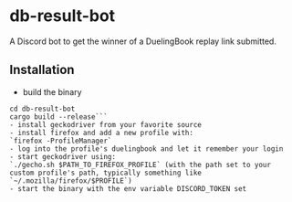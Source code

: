# db-result-bot
A Discord bot to get the winner of a DuelingBook replay link submitted.

## Installation
- build the binary
```git clone https://github.com/Ireozar/db-result-bot.git
cd db-result-bot
cargo build --release```
- install geckodriver from your favorite source
- install firefox and add a new profile with:
`firefox -ProfileManager`
- log into the profile's duelingbook and let it remember your login
- start geckodriver using:
`./gecho.sh $PATH_TO_FIREFOX_PROFILE` (with the path set to your custom profile's path, typically something like `~/.mozilla/firefox/$PROFILE`)
- start the binary with the env variable DISCORD_TOKEN set
